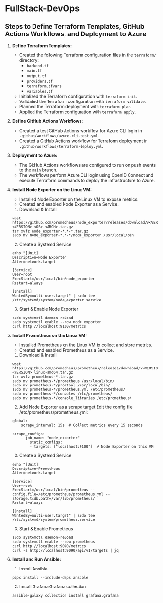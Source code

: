 # FullStack-DevOps

## Steps to Define Terraform Templates, GitHub Actions Workflows, and Deployment to Azure

1. **Define Terraform Templates:**
    - Created the following Terraform configuration files in the `terraform/` directory:
        - `backend.tf`
        - `main.tf`
        - `output.tf`
        - `providers.tf`
        - `terraform.tfvars`
        - `variables.tf`
    - Initialized the Terraform configuration with `terraform init`.
    - Validated the Terraform configuration with `terraform validate`.
    - Planned the Terraform deployment with `terraform plan`.
    - Applied the Terraform configuration with `terraform apply`.

2. **Define GitHub Actions Workflows:**
    - Created a test GitHub Actions workflow for Azure CLI login in `.github/workflows/azure-cli-test.yml`.
    - Created a GitHub Actions workflow for Terraform deployment in `.github/workflows/terraform-deploy.yml`.

3. **Deployment to Azure:**
    - The GitHub Actions workflows are configured to run on push events to the `main` branch.
    - The workflows perform Azure CLI login using OpenID Connect and execute Terraform commands to deploy the infrastructure to Azure.

4. **Install Node Exporter on the Linux VM:**
    - Installed Node Exporter on the Linux VM to expose metrics.
    - Created and enabled Node Exporter as a Service.

    1. Download & Install
    ```
    wget https://github.com/prometheus/node_exporter/releases/download/v<VERSION>/node_exporter-<VERSION>.<OS>-<ARCH>.tar.gz
    tar xvfz node_exporter-*.*-*.tar.gz
    sudo mv node_exporter-*.*-*/node_exporter /usr/local/bin
    ```
    2. Create a Systemd Service
    ```
    echo "[Unit]
    Description=Node Exporter
    After=network.target

    [Service]
    User=root
    ExecStart=/usr/local/bin/node_exporter
    Restart=always

    [Install]
    WantedBy=multi-user.target" | sudo tee /etc/systemd/system/node_exporter.service
    ```
    3. Start & Enable Node Exporter
    ```
    sudo systemctl daemon-reload
    sudo systemctl enable --now node_exporter
    curl http://localhost:9100/metrics
    ```

5. **Install Prometheus on the Linux VM:**
    - Installed Prometheus on the Linux VM to collect and store metrics.
    - Created and enabled Prometheus as a Service.

    1. Download & Install
    ```
    wget https://github.com/prometheus/prometheus/releases/download/v<VERSION>/prometheus-<VERSION>.linux-amd64.tar.gz
    tar xvfz prometheus-*.tar.gz
    sudo mv prometheus-*/prometheus /usr/local/bin/
    sudo mv prometheus-*/promtool /usr/local/bin/
    sudo mv prometheus-*/prometheus.yml /etc/prometheus/
    sudo mv prometheus-*/consoles /etc/prometheus/
    sudo mv prometheus-*/console_libraries /etc/prometheus/
    ```
    2. Add Node Exporter as a scrape target
    Edit the config file /etc/prometheus/prometheus.yml:
    ```
    global:
        scrape_interval: 15s  # Collect metrics every 15 seconds

    scrape_configs:
        - job_name: "node_exporter"
            static_configs:
            - targets: ["localhost:9100"]  # Node Exporter on this VM

    ```
    3. Create a Systemd Service
    ```
    echo "[Unit]
    Description=Prometheus
    After=network.target

    [Service]
    User=root
    ExecStart=/usr/local/bin/prometheus --config.file=/etc/prometheus/prometheus.yml --storage.tsdb.path=/var/lib/prometheus/
    Restart=always

    [Install]
    WantedBy=multi-user.target" | sudo tee /etc/systemd/system/prometheus.service
    ```
    3. Start & Enable Prometheus
    ```
    sudo systemctl daemon-reload
    sudo systemctl enable --now prometheus
    curl http://localhost:9090/metrics
    curl -s http://localhost:9090/api/v1/targets | jq
    ```

6. **Install and Run Ansible:**
    1. Install Ansible
    ```
    pipx install --include-deps ansible
    ```
    2. Install Grafana.Grafana collection
    ```
    ansible-galaxy collection install grafana.grafana
    ```
    